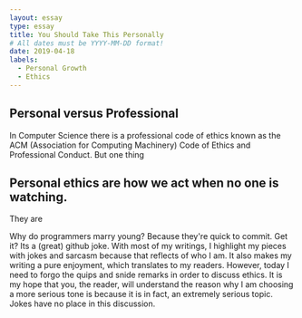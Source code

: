 ```yaml
---
layout: essay
type: essay
title: You Should Take This Personally
# All dates must be YYYY-MM-DD format!
date: 2019-04-18
labels:
  - Personal Growth
  - Ethics
---	
```


## Personal versus Professional
In Computer Science there is a professional code of ethics known as the ACM (Association for Computing Machinery) Code of Ethics and Professional Conduct. But one thing 

## Personal ethics are how we act when no one is watching. 
They are 

Why do programmers marry young? Because they're quick to commit. Get it? Its a (great) github joke. 
With most of my writings, I highlight my pieces with jokes and sarcasm because that reflects of who I am. It also makes my writing a pure enjoyment, which translates to my readers. However, today I need to forgo the quips and snide remarks in order to discuss ethics. It is my hope that you, the reader, will understand the reason why I am choosing a more serious tone is because it is in fact, an extremely serious topic. Jokes have no place in this discussion.  
